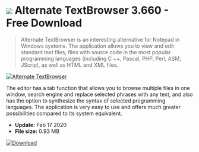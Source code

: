 # ![](https://cdn.softexe.net/static/icon/0/alternate-textbrowser-8684.png) Alternate TextBrowser 3.660 - Free Download

> Alternate TextBrowser is an interesting alternative for Notepad in Windows systems. The application allows you to view and edit standard text files, files with source code in the most popular programming languages ​​(including C ++, Pascal, PHP, Perl, ASM, JScrip), as well as HTML and XML files.

[![Alternate TextBrowser](https://gallery.dpcdn.pl/imgc/Tools/83730/g_-_420x350_1.5_-_x3cf277cb-38bb-4724-869a-f5204a957da1.png)](https://softexe.net/win/system/text-editors/alternate-textbrowser:hfhd.html)

The editor has a tab function that allows you to browse multiple files in one window, search engine and replace selected phrases with any text, and also has the option to synthesize the syntax of selected programming languages. The application is very easy to use and offers much greater possibilities compared to its system equivalent.


- **Update:** Feb 17 2020
- **File size:** 0.93 MB

[![Download](https://cdn.softexe.net/static/img/download.png)](https://softexe.net/win/system/text-editors/alternate-textbrowser:hfhd.html)

